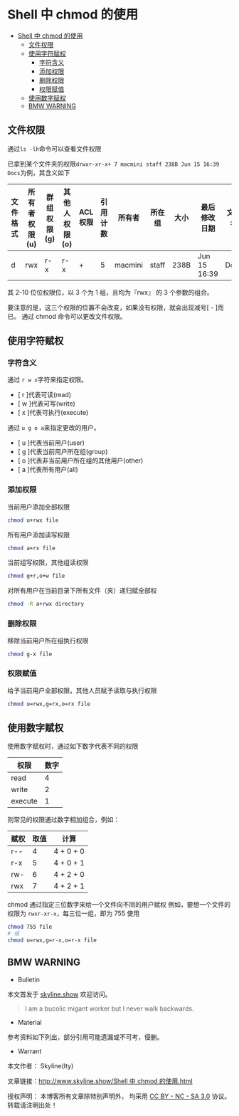 # Shell 中 chmod 的使用

<!-- @import "[TOC]" {cmd="toc" depthFrom=1 depthTo=6 orderedList=false} -->

<!-- code_chunk_output -->

- [Shell 中 chmod 的使用](#shell-中-chmod-的使用)
  - [文件权限](#文件权限)
  - [使用字符赋权](#使用字符赋权)
    - [字符含义](#字符含义)
    - [添加权限](#添加权限)
    - [删除权限](#删除权限)
    - [权限赋值](#权限赋值)
  - [使用数字赋权](#使用数字赋权)
  - [BMW WARNING](#bmw-warning)

<!-- /code_chunk_output -->

## 文件权限

通过`ls -lh`命令可以查看文件权限

已拿到某个文件夹的权限`drwxr-xr-x+ 7 macmini staff 238B Jun 15 16:39 Docs`为例，其含义如下

| 文件格式 | 所有者权限(u) | 群组权限(g) | 其他人权限(o) | ACL 权限 | 引用计数 | 所有者  | 所在组 | 大小 | 最后修改日期 | 文件名 |
| -------- | ------------- | ----------- | ------------- | -------- | -------- | ------- | ------ | ---- | ------------ | ------ |
| d        | rwx           | r-x         | r-x           | +        | 5        | macmini | staff  | 238B | Jun 15 16:39 | Docs   |

其 2-10 位位权限位，以 3 个为 1 组，且均为『rwx』 的 3 个参数的组合。

要注意的是，这三个权限的位置不会改变，如果没有权限，就会出现减号[ - ]而已。
通过 chmod 命令可以更改文件权限。

## 使用字符赋权

### 字符含义

通过 `r w x`字符来指定权限。

- [ r ]代表可读(read)
- [ w ]代表可写(write)
- [ x ]代表可执行(execute)

通过 `u g o a`来指定更改的用户。

- [ u ]代表当前用户(user)
- [ g ]代表当前用户所在组(group)
- [ o ]代表非当前用户所在组的其他用户(other)
- [ a ]代表所有用户(all)

### 添加权限

当前用户添加全部权限

```sh
chmod u+rwx file
```

所有用户添加读写权限

```sh
chmod a+rx file
```

当前组写权限，其他组读权限

```sh
chmod g+r,o+w file
```

对所有用户在当前目录下所有文件（夹）递归赋全部权

```sh
chmod -R a+rwx directory
```

### 删除权限

移除当前用户所在组执行权限

```sh
chmod g-x file
```

### 权限赋值

给予当前用户全部权限，其他人员赋予读取与执行权限

```sh
chmod u=rwx,g=rx,o=rx file
```

## 使用数字赋权

使用数字赋权时，通过如下数字代表不同的权限

| 权限    | 数字 |
| ------- | ---- |
| read    | 4    |
| write   | 2    |
| execute | 1    |

则常见的权限通过数字相加组合，例如：

| 赋权 | 取值 | 计算      |
| ---- | ---- | --------- |
| r--  | 4    | 4 + 0 + 0 |
| r-x  | 5    | 4 + 0 + 1 |
| rw-  | 6    | 4 + 2 + 0 |
| rwx  | 7    | 4 + 2 + 1 |

chmod 通过指定三位数字来给一个文件向不同的用户赋权
例如，要想一个文件的权限为 `rwxr-xr-x`，每三位一组，即为 755
使用

```sh
chmod 755 file
# 或
chmod u=rwx,g=r-x,o=r-x file
```

## BMW WARNING

- Bulletin

本文首发于 [skyline.show](http://www.skyline.show) 欢迎访问。

> I am a bucolic migant worker but I never walk backwards.

- Material

参考资料如下列出，部分引用可能遗漏或不可考，侵删。

>

- Warrant

本文作者： Skyline(lty)

文章链接：[http://www.skyline.show/Shell 中 chmod 的使用.html](http://www.skyline.show/Shell中chmod的使用.html)

授权声明： 本博客所有文章除特别声明外， 均采用 [CC BY - NC - SA 3.0](https://creativecommons.org/licenses/by-nc-sa/3.0/deed.zh) 协议。 转载请注明出处！
